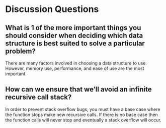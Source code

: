 # Discussion Questions


## What is 1 of the more important things you should consider when deciding which data structure is best suited to solve a particular problem?

There are many factors involved in choosing a data structure to use. However, memory use, performance, and ease of use are the most important.

## How can we ensure that we’ll avoid an infinite recursive call stack?

In order to prevent stack overflow bugs, you must have a base case where the function stops make new recursive calls. If there is no base case then the function calls will never stop and eventually a stack overflow will occur.
